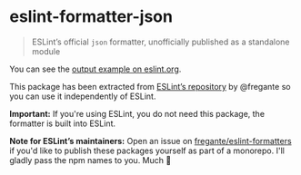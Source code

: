 # eslint-formatter-json

> ESLint’s official `json` formatter, unofficially published as a standalone module

You can see the [output example on eslint.org](https://eslint.org/docs/user-guide/formatters/#json).

This package has been extracted from [ESLint’s repository](https://github.com/eslint/eslint/tree/master/lib/cli-engine/formatters) by @fregante so you can use it independently of ESLint.

**Important:** If you're using ESLint, you do not need this package, the formatter is built into ESLint.

**Note for ESLint’s maintainers:** Open an issue on [fregante/eslint-formatters](https://github.com/fregante/eslint-formatters) if you'd like to publish these packages yourself as part of a monorepo. I'll gladly pass the npm names to you. Much 💚
